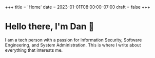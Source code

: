 +++
title = 'Home'
date = 2023-01-01T08:00:00-07:00
draft = false
+++

<h1>Hello there, I'm Dan 👋</h1>

I am a tech person with a passion for Information Security, Software Engineering, and System Administration. This is where I write about everything that interests me.